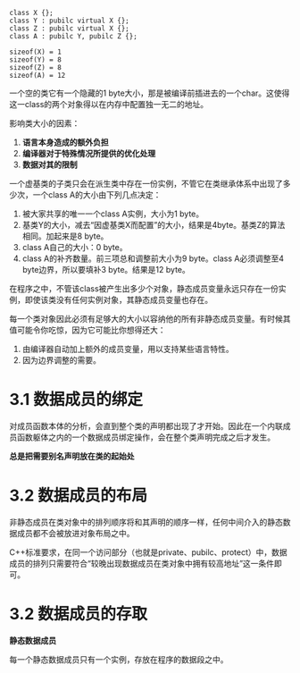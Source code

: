 ```
class X {};
class Y : pubilc virtual X {};
class Z : pubilc virtual X {};
class A : pubilc Y, pubilc Z {};

sizeof(X) = 1
sizeof(Y) = 8
sizeof(Z) = 8
sizeof(A) = 12
```

一个空的类它有一个隐藏的1 byte大小，那是被编译前插进去的一个char。这使得这一class的两个对象得以在内存中配置独一无二的地址。

影响类大小的因素：
1. **语言本身造成的额外负担**
2. **编译器对于特殊情况所提供的优化处理**
3. **数据对其的限制**

一个虚基类的子类只会在派生类中存在一份实例，不管它在类继承体系中出现了多少次，一个class A的大小由下列几点决定：
1. 被大家共享的唯一一个class A实例，大小为1 byte。
2. 基类Y的大小，减去“因虚基类X而配置”的大小，结果是4byte。基类Z的算法相同。加起来是8 byte。
3. class A自己的大小：0 byte。
4. class A的补齐数量。前三项总和调整前大小为9 byte。class A必须调整至4 byte边界，所以要填补3 byte。结果是12 byte。

在程序之中，不管该class被产生出多少个对象，静态成员变量永远只存在一份实例，即使该类没有任何实例对象，其静态成员变量也存在。

每一个类对象因此必须有足够大的大小以容纳他的所有非静态成员变量。有时候其值可能令你吃惊，因为它可能比你想得还大：
1. 由编译器自动加上额外的成员变量，用以支持某些语言特性。
2. 因为边界调整的需要。
   
# 3.1 数据成员的绑定

对成员函数本体的分析，会直到整个类的声明都出现了才开始。因此在一个内联成员函数躯体之内的一个数据成员绑定操作，会在整个类声明完成之后才发生。

**总是把需要别名声明放在类的起始处**
 
# 3.2 数据成员的布局

非静态成员在类对象中的排列顺序将和其声明的顺序一样，任何中间介入的静态数据成员都不会被放进对象布局之中。

C++标准要求，在同一个访问部分（也就是private、pubilc、protect）中，数据成员的排列只需要符合“较晚出现数据成员在类对象中拥有较高地址”这一条件即可。

# 3.2 数据成员的存取

**静态数据成员**

每一个静态数据成员只有一个实例，存放在程序的数据段之中。